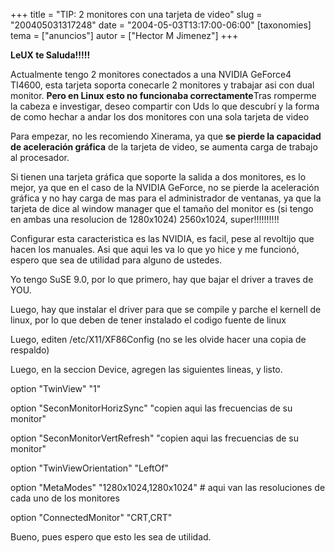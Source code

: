 +++
title = "TIP: 2 monitores con una tarjeta de video"
slug = "200405031317248"
date = "2004-05-03T13:17:00-06:00"
[taxonomies]
tema = ["anuncios"]
autor = ["Hector M Jimenez"]
+++

**LeUX te Saluda!!!!!**

Actualmente tengo 2 monitores conectados a una NVIDIA GeForce4 TI4600,
esta tarjeta soporta conecarle 2 monitores y trabajar asi con dual
monitor. **Pero en Linux esto no funcionaba correctamente**Tras romperme
la cabeza e investigar, deseo compartir con Uds lo que descubrí y la
forma de como hechar a andar los dos monitores con una sola tarjeta de
video

<!-- more -->
Para empezar, no les recomiendo Xinerama, ya que **se pierde la
capacidad de aceleración gráfica** de la tarjeta de video, se aumenta
carga de trabajo al procesador.

Si tienen una tarjeta gráfica que soporte la salida a dos monitores, es
lo mejor, ya que en el caso de la NVIDIA GeForce, no se pierde la
aceleración gráfica y no hay carga de mas para el administrador de
ventanas, ya que la tarjeta de dice al window manager que el tamaño del
monitor es (si tengo en ambas una resolucion de 1280x1024) 2560x1024,
super!!!!!!!!!!

Configurar esta caracteristica es las NVIDIA, es facil, pese al
revoltijo que hacen los manuales. Asi que aqui les va lo que yo hice y
me funcionó, espero que sea de utilidad para alguno de ustedes.

Yo tengo SuSE 9.0, por lo que primero, hay que bajar el driver a traves
de YOU.

Luego, hay que instalar el driver para que se compile y parche el
kernell de linux, por lo que deben de tener instalado el codigo fuente
de linux

Luego, editen /etc/X11/XF86Config (no se les olvide hacer una copia de
respaldo)

Luego, en la seccion Device, agregen las siguientes lineas, y listo.

option "TwinView" "1"

option "SeconMonitorHorizSync" "copien aqui las frecuencias de su
monitor"

option "SeconMonitorVertRefresh" "copien aqui las frecuencias de su
monitor"

option "TwinViewOrientation" "LeftOf"

option "MetaModes" "1280x1024,1280x1024" \# aqui van las resoluciones de
cada uno de los monitores

option "ConnectedMonitor" "CRT,CRT"

Bueno, pues espero que esto les sea de utilidad.

